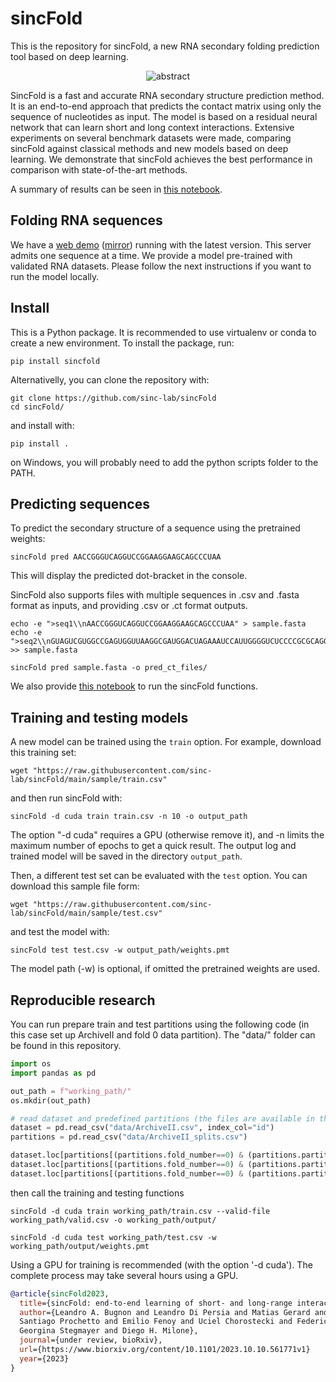 # **sincFold**

This is the repository for sincFold, a new RNA secondary folding prediction tool based on deep learning.


<p align="center">
<img src="abstract.png" alt="abstract">
</p>


SincFold is a fast and accurate RNA secondary structure prediction method. It is an end-to-end approach that predicts the contact matrix using only the sequence of nucleotides as input. The model is based on a residual neural network that can learn short and long context interactions. Extensive experiments on several benchmark datasets were made, comparing sincFold against classical methods and new models based on deep learning. We demonstrate that sincFold achieves the best performance in comparison with state-of-the-art methods.

A summary of results can be seen in [this notebook](results/summary.ipynb).

## Folding RNA sequences

We have a [web demo](https://sinc.unl.edu.ar/web-demo/sincfold/) ([mirror](https://huggingface.co/spaces/lbugnon/sincFold)) running with the latest version. This server admits one sequence at a time. We provide a model pre-trained with validated RNA datasets. Please follow the next instructions if you want to run the model locally.


## Install

This is a Python package. It is recommended to use virtualenv or conda to create a new environment. To install the package, run:

    pip install sincfold

Alternativelly, you can clone the repository with:

    git clone https://github.com/sinc-lab/sincFold
    cd sincFold/

and install with:

    pip install .

on Windows, you will probably need to add the python scripts folder to the PATH. 

## Predicting sequences

To predict the secondary structure of a sequence using the pretrained weights:
    
    sincFold pred AACCGGGUCAGGUCCGGAAGGAAGCAGCCCUAA

This will display the predicted dot-bracket in the console. 

SincFold also supports files with multiple sequences in .csv and .fasta format as inputs, and providing .csv or .ct format outputs.

    echo -e ">seq1\\nAACCGGGUCAGGUCCGGAAGGAAGCAGCCCUAA" > sample.fasta
    echo -e ">seq2\\nGUAGUCGUGGCCGAGUGGUUAAGGCGAUGGACUAGAAAUCCAUUGGGGUCUCCCCGCGCAGGUUCGAAUCCUGCCGACUACGCCA" >> sample.fasta

    sincFold pred sample.fasta -o pred_ct_files/

We also provide [this notebook](https://colab.research.google.com/github/sinc-lab/sincFold/blob/main/demo.ipynb) to run the sincFold functions.

## Training and testing models

A new model can be trained using the `train` option. For example, download this training set:

    wget "https://raw.githubusercontent.com/sinc-lab/sincFold/main/sample/train.csv"

and then run sincFold with: 
    
    sincFold -d cuda train train.csv -n 10 -o output_path

The option "-d cuda" requires a GPU (otherwise remove it), and -n limits the maximum number of epochs to get a quick result. The output log and trained model will be saved in the directory `output_path`. 

Then, a different test set can be evaluated with the `test` option. You can download this sample file form:    
 
    wget "https://raw.githubusercontent.com/sinc-lab/sincFold/main/sample/test.csv"

and test the model with:

    sincFold test test.csv -w output_path/weights.pmt

The model path (-w) is optional, if omitted the pretrained weights are used.


## Reproducible research

You can run prepare train and test partitions using the following code (in this case set up ArchiveII and fold 0 data partition). The "data/" folder can be found in this repository.

```python
import os 
import pandas as pd 

out_path = f"working_path/"
os.mkdir(out_path)

# read dataset and predefined partitions (the files are available in this repository)
dataset = pd.read_csv("data/ArchiveII.csv", index_col="id")
partitions = pd.read_csv("data/ArchiveII_splits.csv")

dataset.loc[partitions[(partitions.fold_number==0) & (partitions.partition=="train")].id].to_csv(out_path + "train.csv")
dataset.loc[partitions[(partitions.fold_number==0) & (partitions.partition=="valid")].id].to_csv(out_path + "valid.csv")
dataset.loc[partitions[(partitions.fold_number==0) & (partitions.partition=="test")].id].to_csv(out_path + "test.csv")
```

then call the training and testing functions

    sincFold -d cuda train working_path/train.csv --valid-file working_path/valid.csv -o working_path/output/

    sincFold -d cuda test working_path/test.csv -w working_path/output/weights.pmt

Using a GPU for training is recommended (with the option '-d cuda'). The complete process may take several hours using a GPU.

```bibtex
@article{sincFold2023,
  title={sincFold: end-to-end learning of short- and long-range interactions for RNA folding},
  author={Leandro A. Bugnon and Leandro Di Persia and Matias Gerard and Jonathan Raad and 
  Santiago Prochetto and Emilio Fenoy and Uciel Chorostecki and Federico Ariel and 
  Georgina Stegmayer and Diego H. Milone},
  journal={under review, bioRxiv},
  url={https://www.biorxiv.org/content/10.1101/2023.10.10.561771v1}
  year={2023}
}
```

